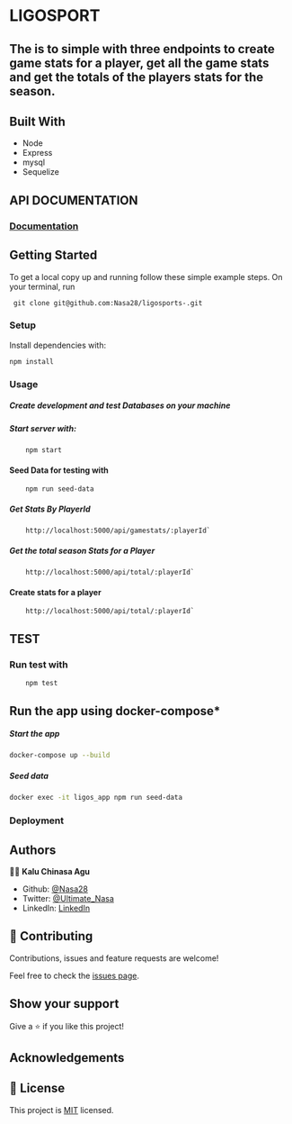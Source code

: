 # LIGOSPORT

## The is to simple with three endpoints to create game stats for a player, get all the game stats and get the totals of the players stats for the season.


## Built With

- Node
- Express
- mysql
- Sequelize



## API DOCUMENTATION

### [Documentation](http://localhost:5000/api-docs)

## Getting Started

To get a local copy up and running follow these simple example steps.
On your terminal, run

```
 git clone git@github.com:Nasa28/ligosports-.git

```

### Setup

Install dependencies with:

```
npm install
```

### Usage


#####  Create development and test Databases on your machine


#####  Start server with:


```
    npm start
```


#### Seed Data for testing with

```
    npm run seed-data
```

##### Get Stats By PlayerId

```
    http://localhost:5000/api/gamestats/:playerId`
```


##### Get the total season Stats for a Player


```
    http://localhost:5000/api/total/:playerId`

```



#### Create stats for a player 

```
    http://localhost:5000/api/total/:playerId`

```

## TEST

### Run test with 

```
    npm test
```


## Run the app using docker-compose*



#####  Start the app

```bash
docker-compose up --build
```

#####  Seed data

```bash
docker exec -it ligos_app npm run seed-data      
```

 
### Deployment

## Authors

👨‍💻 **Kalu Chinasa Agu**

- Github: [@Nasa28](https://github.com/Nasa28)
- Twitter: [@Ultimate_Nasa](https://twitter.com/Ultimate_Nasa)
- LinkedIn: [LinkedIn](https://www.linkedin.com/in/kalu-chinasa-agu-a15080103/)

## 🤝 Contributing

Contributions, issues and feature requests are welcome!

Feel free to check the [issues page](https://github.com/Nasa28/ligosport/issues).

## Show your support

Give a ⭐️ if you like this project!

## Acknowledgements

## 📝 License

This project is [MIT](https://github.com/stevenvachon/broken-link-checker/blob/main/license) licensed.
